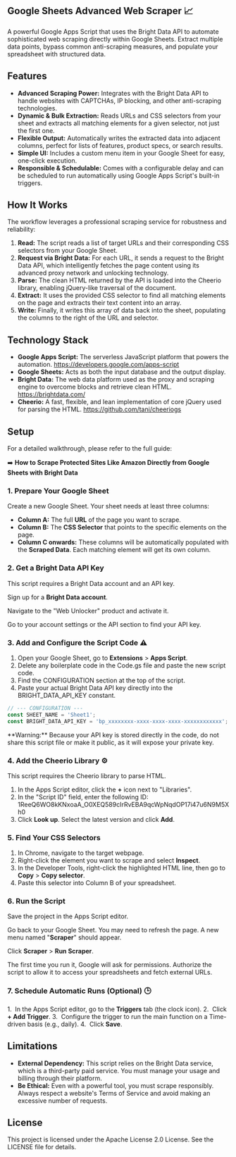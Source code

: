 ## Google Sheets Advanced Web Scraper 📈

A powerful Google Apps Script that uses the Bright Data API to automate sophisticated web scraping directly within Google Sheets. Extract multiple data points, bypass common anti-scraping measures, and populate your spreadsheet with structured data.

## Features

* **Advanced Scraping Power:** Integrates with the Bright Data API to handle websites with CAPTCHAs, IP blocking, and other anti-scraping technologies.
* **Dynamic & Bulk Extraction:** Reads URLs and CSS selectors from your sheet and extracts all matching elements for a given selector, not just the first one.
* **Flexible Output:** Automatically writes the extracted data into adjacent columns, perfect for lists of features, product specs, or search results.
* **Simple UI:** Includes a custom menu item in your Google Sheet for easy, one-click execution.
* **Responsible & Schedulable:** Comes with a configurable delay and can be scheduled to run automatically using Google Apps Script's built-in triggers.

## How It Works

The workflow leverages a professional scraping service for robustness and reliability:

1. **Read:** The script reads a list of target URLs and their corresponding CSS selectors from your Google Sheet.
2. **Request via Bright Data:** For each URL, it sends a request to the Bright Data API, which intelligently fetches the page content using its advanced proxy network and unlocking technology.
3. **Parse:** The clean HTML returned by the API is loaded into the Cheerio library, enabling jQuery-like traversal of the document.
4. **Extract:** It uses the provided CSS selector to find all matching elements on the page and extracts their text content into an array.
5. **Write:** Finally, it writes this array of data back into the sheet, populating the columns to the right of the URL and selector.

## Technology Stack

* **Google Apps Script:** The serverless JavaScript platform that powers the automation. https://developers.google.com/apps-script
* **Google Sheets:** Acts as both the input database and the output display.
* **Bright Data:** The web data platform used as the proxy and scraping engine to overcome blocks and retrieve clean HTML. https://brightdata.com/
* **Cheerio:** A fast, flexible, and lean implementation of core jQuery used for parsing the HTML. https://github.com/tani/cheeriogs

## Setup

For a detailed walkthrough, please refer to the full guide:

➡️ **How to Scrape Protected Sites Like Amazon Directly from Google Sheets with Bright Data**

### 1. Prepare Your Google Sheet

Create a new Google Sheet. Your sheet needs at least three columns:

* **Column A:** The full **URL** of the page you want to scrape.
* **Column B:** The **CSS Selector** that points to the specific elements on the page.
* **Column C onwards:** These columns will be automatically populated with the **Scraped Data**. Each matching element will get its own column.

### 2. Get a Bright Data API Key

This script requires a Bright Data account and an API key.

Sign up for a **Bright Data account**.

Navigate to the "Web Unlocker" product and activate it.

Go to your account settings or the API section to find your API key. 

### 3. Add and Configure the Script Code ⚠️

1. Open your Google Sheet, go to **Extensions** > **Apps Script**.
2. Delete any boilerplate code in the Code.gs file and paste the new script code.
3. Find the CONFIGURATION section at the top of the script.
4. Paste your actual Bright Data API key directly into the BRIGHT_DATA_API_KEY constant.

```javascript
// --- CONFIGURATION ---
const SHEET_NAME = 'Sheet1';
const BRIGHT_DATA_API_KEY = 'bp_xxxxxxxx-xxxx-xxxx-xxxx-xxxxxxxxxxxx'; // <-- PASTE YOUR KEY HERE
```
\*\*Warning:\*\* Because your API key is stored directly in the code, do not share this script file or make it public, as it will expose your private key.
### 4. Add the Cheerio Library ⚙️

This script requires the Cheerio library to parse HTML.

1. In the Apps Script editor, click the **+** icon next to "Libraries".
2. In the "Script ID" field, enter the following ID: 1ReeQ6WO8kKNxoaA_O0XEQ589cIrRvEBA9qcWpNqdOP17i47u6N9M5Xh0
3. Click **Look up**. Select the latest version and click **Add**.

### 5. Find Your CSS Selectors

1. In Chrome, navigate to the target webpage.
2. Right-click the element you want to scrape and select **Inspect**.
3. In the Developer Tools, right-click the highlighted HTML line, then go to **Copy** > **Copy selector**.
4. Paste this selector into Column B of your spreadsheet.

### 6. Run the Script

Save the project in the Apps Script editor.

Go back to your Google Sheet. You may need to refresh the page. A new menu named "**Scraper**" should appear.

Click **Scraper** > **Run Scraper**.

The first time you run it, Google will ask for permissions. Authorize the script to allow it to access your spreadsheets and fetch external URLs.

### 7. Schedule Automatic Runs (Optional) 🕒

1.  In the Apps Script editor, go to the **Triggers** tab (the clock icon).
2.  Click **+ Add Trigger**.
3.  Configure the trigger to run the main function on a Time-driven basis (e.g., daily).
4.  Click **Save**.

## Limitations

* **External Dependency:** This script relies on the Bright Data service, which is a third-party paid service. You must manage your usage and billing through their platform.
* **Be Ethical:** Even with a powerful tool, you must scrape responsibly. Always respect a website's Terms of Service and avoid making an excessive number of requests.

## License

This project is licensed under the Apache License 2.0 License. See the LICENSE file for details.







